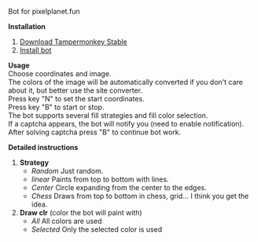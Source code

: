 Bot for pixelplanet.fun

**Installation**<br/>
1. [Download Tampermonkey Stable](https://www.tampermonkey.net)
2. [Install bot](https://touchedbydarkness.github.io/stuff/ppf_bot/initer.user.js)

**Usage**<br/>
  Choose coordinates and image.<br/>
  The colors of the image will be automatically converted if you don't care about it, but better use the site converter.<br/>
  Press key "N" to set the start coordinates.<br/>
  Press key "B" to start or stop.<br/>
  The bot supports several fill strategies and fill color selection.<br/>
  If a captcha appears, the bot will notify you (need to enable notification).<br/>
  After solving captcha press "B" to continue bot work.

**Detailed instructions**<br/>
1. **Strategy**
   * *Random*
      Just random.
   * *linear*
      Paints from top to bottom with lines.
   * *Center*
      Circle expanding from the center to the edges.
   * *Chess*
      Draws from top to bottom in chess, grid... I think you get the idea.
1. **Draw clr** (color the bot will paint with)
   * *All*
      All colors are used
   * *Selected*
      Only the selected color is used
